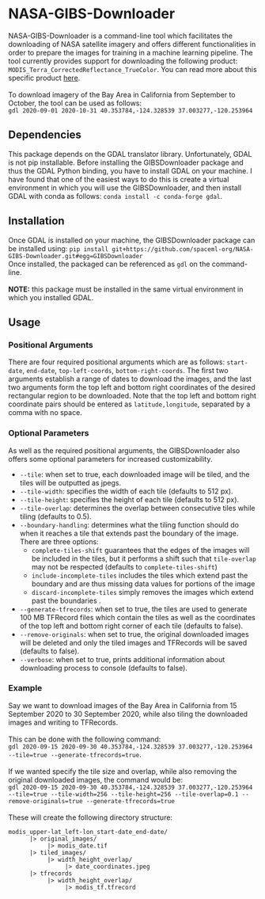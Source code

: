 # NASA-GIBS-Downloader
NASA-GIBS-Downloader is a command-line tool which facilitates the downloading of NASA satellite imagery and offers different functionalities in order to prepare the images for training in a machine learning pipeline. The tool currently provides support for downloading the following product: `MODIS_Terra_CorrectedReflectance_TrueColor`. You can read more about this specific product [here](https://wiki.earthdata.nasa.gov/display/GIBS/GIBS+Available+Imagery+Products#expand-CorrectedReflectance17Products).  
\
To download imagery of the Bay Area in California from September to October, the tool can be used as follows:  
`gdl 2020-09-01 2020-10-31 40.353784,-124.328539 37.003277,-120.253964`

## Dependencies 
This package depends on the GDAL translator library. Unfortunately, GDAL is not pip installable. Before installing the GIBSDownloader package and thus the GDAL Python binding, you have to install GDAL on your machine. I have found that one of the easiest ways to do this is create a virtual environment in which you will use the GIBSDownloader, and then install GDAL with conda as follows: ``conda install -c conda-forge gdal``.

## Installation
Once GDAL is installed on your machine, the GIBSDownloader package can be installed using: `pip install git+https://github.com/spaceml-org/NASA-GIBS-Downloader.git#egg=GIBSDownloader`  
Once installed, the packaged can be referenced as `gdl` on the command-line.  
\
**NOTE:** this package must be installed in the same virtual environment in which you installed GDAL.

## Usage
### Positional Arguments
There are four required positional arguments which are as follows:
`start-date`, `end-date`, `top-left-coords`, `bottom-right-coords`. The first two arguments establish a range of dates to download the images, and the last two arguments form the top left and bottom right coordinates of the desired rectangular region to be downloaded. Note that the top left and bottom right coordinate pairs should be entered as `latitude,longitude`, separated by a comma with no space.

### Optional Parameters
As well as the required positional arguments, the GIBSDownloader also offers some optional parameters for increased customizability.  
* `--tile`: when set to true, each downloaded image will be tiled, and the tiles will be outputted as jpegs.  
* `--tile-width`: specifies the width of each tile (defaults to 512 px).  
* `--tile-height`: specifies the height of each tile (defaults to 512 px).  
* `--tile-overlap`: determines the overlap between consecutive tiles while tiling (defaults to 0.5).  
* `--boundary-handling`: determines what the tiling function should do when it reaches a tile that extends past the boundary of the image. There are three options: 
    - `complete-tiles-shift` guarantees that the edges of the images will be included in the tiles, but it performs a shift such that `tile-overlap` may not be respected (defaults to `complete-tiles-shift`)
    - `include-incomplete-tiles` includes the tiles which extend past the boundary and are thus missing data values for portions of the image
    - `discard-incomplete-tiles` simply removes the images which extend past the boundaries . 
* `--generate-tfrecords`: when set to true, the tiles are used to generate 100 MB TFRecord files which contain the tiles as well as the coordinates of the top left and bottom right corner of each tile (defaults to false).    
* `--remove-originals`: when set to true, the original downloaded images will be deleted and only the tiled images and TFRecords will be saved (defaults to false).  
* `--verbose`: when set to true, prints additional information about downloading process to console (defaults to false).

### Example 
Say we want to download images of the Bay Area in California from 15 September 2020 to 30 September 2020, while also tiling the downloaded images and writing to TFRecords.  
\
This can be done with the following command:  
`gdl 2020-09-15 2020-09-30 40.353784,-124.328539 37.003277,-120.253964 --tile=true --generate-tfrecords=true`.  
\
If we wanted specify the tile size and overlap, while also removing the original downloaded images, the command would be:  
`gdl 2020-09-15 2020-09-30 40.353784,-124.328539 37.003277,-120.253964 --tile=true --tile-width=256 --tile-height=256 --tile-overlap=0.1 --remove-originals=true --generate-tfrecords=true`  
\
These will create the following directory structure: 
```
modis_upper-lat_left-lon_start-date_end-date/
      |> original_images/
           |> modis_date.tif
      |> tiled_images/
           |> width_height_overlap/
                |> date_coordinates.jpeg
      |> tfrecords
           |> width_height_overlap/
                |> modis_tf.tfrecord
```